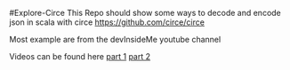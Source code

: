 #Explore-Circe
This Repo should show some ways to decode and encode json in scala with circe
https://github.com/circe/circe

Most example are from the devInsideMe youtube channel

Videos can be found here
[part 1](https://www.youtube.com/watch?v=712WE9Ou7BE)
[part 2](https://www.youtube.com/watch?v=OJhAptqtwYo)
